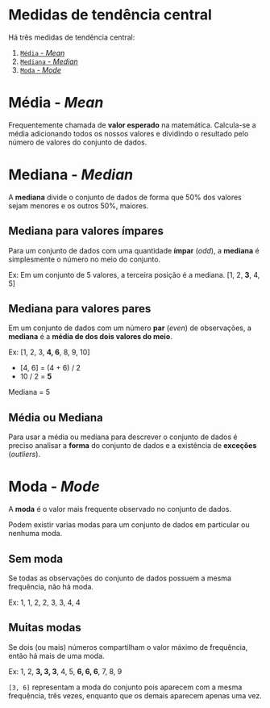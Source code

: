 <a id="tendencia-central"></a>
# Medidas de tendência central
Há três medidas de tendência central:
1. [`Média` - *Mean*](#media)
2. [`Mediana` - *Median*](#mediana)
3. [`Moda` - *Mode*](#excecoes)

<a id="media"></a>
# Média - *Mean*
Frequentemente chamada de **valor esperado** na matemática. Calcula-se a média adicionando todos os nossos valores e dividindo o resultado pelo número de valores do conjunto de dados.

<a id="mediana"></a>
# Mediana - *Median*
A **mediana** divide o conjunto de dados de forma que 50% dos valores sejam menores e os outros 50%, maiores.

## Mediana para valores ímpares
Para um conjunto de dados com uma quantidade **ímpar** (*odd*), a **mediana** é simplesmente o número no meio do conjunto. 

Ex: Em  um conjunto de 5 valores, a terceira posição é a mediana. 
[1, 2, **3**, 4, 5]

## Mediana para valores pares
Em um conjunto de dados com um número **par** (*even*) de observações, a **mediana** é a **média de dos dois valores do meio**.

Ex: [1, 2, 3, **4, 6**, 8, 9, 10]
* [4, 6] = (4 + 6) / 2
* 10 / 2 = **5**

Mediana = 5

## Média ou Mediana
Para usar a média ou mediana para descrever o conjunto de dados é preciso analisar a **forma** do conjunto de dados e a existência de **exceções** (*outliers*).

<a id="Moda"></a>
# Moda - *Mode*
A **moda** é o valor mais frequente observado no conjunto de dados.

Podem existir varias modas para um conjunto de dados em particular ou nenhuma moda.

## Sem moda
Se todas as observações do conjunto de dados possuem a mesma frequência, não há moda. 

Ex: 1, 1, 2, 2, 3, 3, 4, 4

## Muitas modas
Se dois (ou mais) números compartilham o valor máximo de frequência, então há mais de uma moda.

Ex: 1, 2, **3, 3, 3**, 4, 5, **6, 6, 6**, 7, 8, 9

`[3, 6]` representam a moda do conjunto pois aparecem com a mesma frequência, três vezes, enquanto que os demais aparecem apenas uma vez.